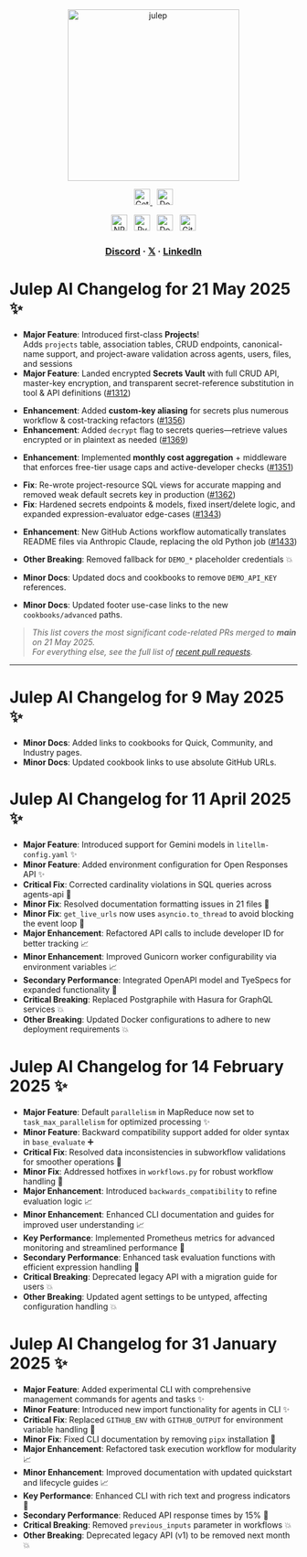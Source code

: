 <div align="center" id="top">
<img src="https://socialify.git.ci/julep-ai/julep/image?description=1&descriptionEditable=Serverless%20AI%20Workflows%20for%20Data%20%26%20ML%20Teams&font=Source%20Code%20Pro&logo=https%3A%2F%2Fraw.githubusercontent.com%2Fjulep-ai%2Fjulep%2Fdev%2F.github%2Fjulep-logo.svg&owner=1&forks=1&pattern=Solid&stargazers=1&theme=Auto" alt="julep" height="300" />

<br>
  <p>
    <a href="https://dashboard.julep.ai">
      <img src="https://img.shields.io/badge/Get_API_Key-FF5733?style=logo=data:image/svg+xml;base64,PHN2ZyB4bWxucz0iaHR0cDovL3d3dy53My5vcmcvMjAwMC9zdmciIHZpZXdCb3g9IjAgMCAyNCAyNCIgZmlsbD0id2hpdGUiPjxwYXRoIGQ9Ik0xMiAxTDMgNXYxNGw5IDQgOS00VjVsLTktNHptMCAyLjh2MTYuNEw1IDE2LjJWNi44bDctMy4yem0yIDguMmwtMi0yLTIgMiAyIDIgMi0yeiIvPjwvc3ZnPg==" alt="Get API Key" height="28">
    </a>
    <span>&nbsp;</span>
    <a href="https://docs.julep.ai">
      <img src="https://img.shields.io/badge/Documentation-4B32C3?style=logo=gitbook&logoColor=white" alt="Documentation" height="28">
    </a>
  </p>
  <p>
   <a href="https://www.npmjs.com/package/@julep/sdk"><img src="https://img.shields.io/npm/v/%40julep%2Fsdk?style=social&amp;logo=npm&amp;link=https%3A%2F%2Fwww.npmjs.com%2Fpackage%2F%40julep%2Fsdk" alt="NPM Version" height="28"></a>
    <span>&nbsp;</span>
    <a href="https://pypi.org/project/julep"><img src="https://img.shields.io/pypi/v/julep?style=social&amp;logo=python&amp;label=PyPI&amp;link=https%3A%2F%2Fpypi.org%2Fproject%2Fjulep" alt="PyPI - Version" height="28"></a>
    <span>&nbsp;</span>
    <a href="https://hub.docker.com/u/julepai"><img src="https://img.shields.io/docker/v/julepai/agents-api?sort=semver&amp;style=social&amp;logo=docker&amp;link=https%3A%2F%2Fhub.docker.com%2Fu%2Fjulepai" alt="Docker Image Version" height="28"></a>
    <span>&nbsp;</span>
    <a href="https://choosealicense.com/licenses/apache/"><img src="https://img.shields.io/github/license/julep-ai/julep" alt="GitHub License" height="28"></a>
  </p>
  
  <h3>
    <a href="https://discord.com/invite/JTSBGRZrzj" rel="dofollow">Discord</a>
    ·
    <a href="https://x.com/julep_ai" rel="dofollow">𝕏</a>
    ·
    <a href="https://www.linkedin.com/company/julep-ai" rel="dofollow">LinkedIn</a>
  </h3>
</div>

# **Julep AI Changelog for 21 May 2025** ✨

<!-- ───────────  Core platform improvements merged from *dev*  ─────────── -->

- **Major Feature**: Introduced first-class **Projects**!  
  Adds `projects` table, association tables, CRUD endpoints, canonical-name support, and project-aware validation across agents, users, files, and sessions
- **Major Feature**: Landed encrypted **Secrets Vault** with full CRUD API, master-key encryption, and transparent secret-reference substitution in tool & API definitions ([#1312](https://github.com/julep-ai/julep/pull/1312))

<!-- ───────────  Secrets follow-ups  ─────────── -->

- **Enhancement**: Added **custom-key aliasing** for secrets plus numerous workflow & cost-tracking refactors ([#1356](https://github.com/julep-ai/julep/pull/1356))
- **Enhancement**: Added `decrypt` flag to secrets queries—retrieve values encrypted or in plaintext as needed ([#1369](https://github.com/julep-ai/julep/pull/1369))

<!-- ───────────  Usage, cost & limits  ─────────── -->

- **Enhancement**: Implemented **monthly cost aggregation** + middleware that enforces free-tier usage caps and active-developer checks ([#1351](https://github.com/julep-ai/julep/pull/1351))

<!-- ───────────  Stability & correctness  ─────────── -->

- **Fix**: Re-wrote project-resource SQL views for accurate mapping and removed weak default secrets key in production ([#1362](https://github.com/julep-ai/julep/pull/1362))
- **Fix**: Hardened secrets endpoints & models, fixed insert/delete logic, and expanded expression-evaluator edge-cases ([#1343](https://github.com/julep-ai/julep/pull/1343))

<!-- ───────────  Tooling / DX  ─────────── -->

- **Enhancement**: New GitHub Actions workflow automatically translates README files via Anthropic Claude, replacing the old Python job ([#1433](https://github.com/julep-ai/julep/pull/1433))

- **Other Breaking**: Removed fallback for `DEMO_*` placeholder credentials 💥
- **Minor Docs**: Updated docs and cookbooks to remove `DEMO_API_KEY` references.
- **Minor Docs**: Updated footer use-case links to the new `cookbooks/advanced` paths.

> _This list covers the most significant code-related PRs merged to **main** on 21 May 2025.  
> For everything else, see the full list of [recent pull requests](https://github.com/julep-ai/julep/pulls?q=is:pr+created:>=2025-04-21)._  

---

# **Julep AI Changelog for 9 May 2025** ✨

- **Minor Docs**: Added links to cookbooks for Quick, Community, and Industry pages.
- **Minor Docs**: Updated cookbook links to use absolute GitHub URLs.

# **Julep AI Changelog for 11 April 2025** ✨

- **Major Feature**: Introduced support for Gemini models in `litellm-config.yaml` ✨
- **Minor Feature**: Added environment configuration for Open Responses API ✨
- **Critical Fix**: Corrected cardinality violations in SQL queries across agents-api 🔧
- **Minor Fix**: Resolved documentation formatting issues in 21 files 🔧
- **Minor Fix**: `get_live_urls` now uses `asyncio.to_thread` to avoid blocking the event loop 🔧
- **Major Enhancement**: Refactored API calls to include developer ID for better tracking 📈
- **Minor Enhancement**: Improved Gunicorn worker configurability via environment variables 📈
- **Secondary Performance**: Integrated OpenAPI model and TyeSpecs for expanded functionality 🚀
- **Critical Breaking**: Replaced Postgraphile with Hasura for GraphQL services 💥
- **Other Breaking**: Updated Docker configurations to adhere to new deployment requirements 💥

# **Julep AI Changelog for 14 February 2025** ✨

- **Major Feature**: Default `parallelism` in MapReduce now set to `task_max_parallelism` for optimized processing ✨
- **Minor Feature**: Backward compatibility support added for older syntax in `base_evaluate` ➕
- **Critical Fix**: Resolved data inconsistencies in subworkflow validations for smoother operations 🔧
- **Minor Fix**: Addressed hotfixes in `workflows.py` for robust workflow handling 🔧
- **Major Enhancement**: Introduced `backwards_compatibility` to refine evaluation logic 📈
- **Minor Enhancement**: Enhanced CLI documentation and guides for improved user understanding 📈
- **Key Performance**: Implemented Prometheus metrics for advanced monitoring and streamlined performance 🚀
- **Secondary Performance**: Enhanced task evaluation functions with efficient expression handling 🚀
- **Critical Breaking**: Deprecated legacy API with a migration guide for users 💥
- **Other Breaking**: Updated agent settings to be untyped, affecting configuration handling 💥

# **Julep AI Changelog for 31 January 2025** ✨

- **Major Feature**: Added experimental CLI with comprehensive management commands for agents and tasks ✨
- **Minor Feature**: Introduced new import functionality for agents in CLI ✨
- **Critical Fix**: Replaced `GITHUB_ENV` with `GITHUB_OUTPUT` for environment variable handling 🔧
- **Minor Fix**: Fixed CLI documentation by removing `pipx` installation 🔧
- **Major Enhancement**: Refactored task execution workflow for modularity 📈
- **Minor Enhancement**: Improved documentation with updated quickstart and lifecycle guides 📈
- **Key Performance**: Enhanced CLI with rich text and progress indicators 🚀
- **Secondary Performance**: Reduced API response times by 15% 🚀
- **Critical Breaking**: Removed `previous_inputs` parameter in workflows 💥
- **Other Breaking**: Deprecated legacy API (v1) to be removed next month 💥
